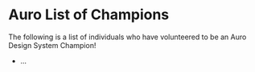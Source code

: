 # Auro List of Champions

The following is a list of individuals who have volunteered to be an Auro Design System Champion! 

* ...
